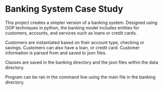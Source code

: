# Banking System Case Study

This project creates a simpler version of a banking system.
Designed using OOP techniques in python, the banking model includes entities
for customers, accounts, and services such as loans or credit cards.

Customers are instantiated based on their account type, checking or savings.
Customers can also have a loan, or credit card.
Customer information is parsed from and saved to json files.

Classes are saved in the banking directory and the json files
within the data directory.

Program can be ran in the command line using the main file in the banking directory.